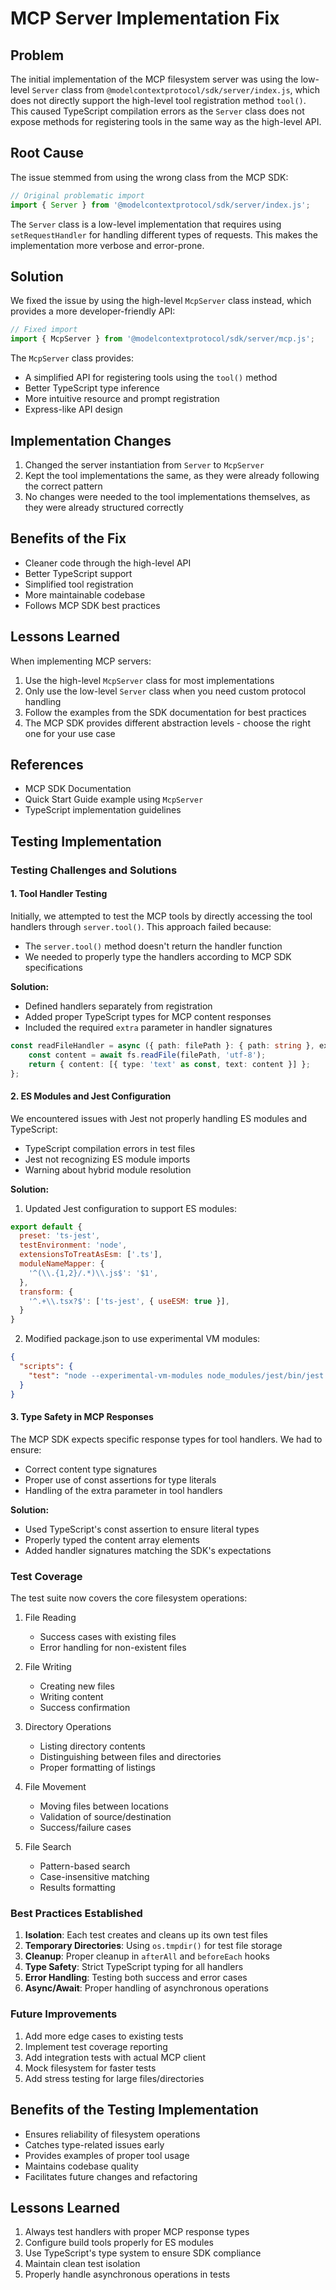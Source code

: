 # MCP Server Implementation Fix

## Problem
The initial implementation of the MCP filesystem server was using the low-level `Server` class from `@modelcontextprotocol/sdk/server/index.js`, which does not directly support the high-level tool registration method `tool()`. This caused TypeScript compilation errors as the `Server` class does not expose methods for registering tools in the same way as the high-level API.

## Root Cause
The issue stemmed from using the wrong class from the MCP SDK:

```typescript
// Original problematic import
import { Server } from '@modelcontextprotocol/sdk/server/index.js';
```

The `Server` class is a low-level implementation that requires using `setRequestHandler` for handling different types of requests. This makes the implementation more verbose and error-prone.

## Solution
We fixed the issue by using the high-level `McpServer` class instead, which provides a more developer-friendly API:

```typescript
// Fixed import
import { McpServer } from '@modelcontextprotocol/sdk/server/mcp.js';
```

The `McpServer` class provides:
- A simplified API for registering tools using the `tool()` method
- Better TypeScript type inference
- More intuitive resource and prompt registration
- Express-like API design

## Implementation Changes
1. Changed the server instantiation from `Server` to `McpServer`
2. Kept the tool implementations the same, as they were already following the correct pattern
3. No changes were needed to the tool implementations themselves, as they were already structured correctly

## Benefits of the Fix
- Cleaner code through the high-level API
- Better TypeScript support
- Simplified tool registration
- More maintainable codebase
- Follows MCP SDK best practices

## Lessons Learned
When implementing MCP servers:
1. Use the high-level `McpServer` class for most implementations
2. Only use the low-level `Server` class when you need custom protocol handling
3. Follow the examples from the SDK documentation for best practices
4. The MCP SDK provides different abstraction levels - choose the right one for your use case

## References
- MCP SDK Documentation
- Quick Start Guide example using `McpServer`
- TypeScript implementation guidelines

## Testing Implementation

### Testing Challenges and Solutions

#### 1. Tool Handler Testing
Initially, we attempted to test the MCP tools by directly accessing the tool handlers through `server.tool()`. This approach failed because:
- The `server.tool()` method doesn't return the handler function
- We needed to properly type the handlers according to MCP SDK specifications

**Solution:**
- Defined handlers separately from registration
- Added proper TypeScript types for MCP content responses
- Included the required `extra` parameter in handler signatures
```typescript
const readFileHandler = async ({ path: filePath }: { path: string }, extra: any) => {
    const content = await fs.readFile(filePath, 'utf-8');
    return { content: [{ type: 'text' as const, text: content }] };
};
```

#### 2. ES Modules and Jest Configuration
We encountered issues with Jest not properly handling ES modules and TypeScript:
- TypeScript compilation errors in test files
- Jest not recognizing ES module imports
- Warning about hybrid module resolution

**Solution:**
1. Updated Jest configuration to support ES modules:
```javascript
export default {
  preset: 'ts-jest',
  testEnvironment: 'node',
  extensionsToTreatAsEsm: ['.ts'],
  moduleNameMapper: {
    '^(\\.{1,2}/.*)\\.js$': '$1',
  },
  transform: {
    '^.+\\.tsx?$': ['ts-jest', { useESM: true }],
  }
}
```

2. Modified package.json to use experimental VM modules:
```json
{
  "scripts": {
    "test": "node --experimental-vm-modules node_modules/jest/bin/jest.js"
  }
}
```

#### 3. Type Safety in MCP Responses
The MCP SDK expects specific response types for tool handlers. We had to ensure:
- Correct content type signatures
- Proper use of const assertions for type literals
- Handling of the extra parameter in tool handlers

**Solution:**
- Used TypeScript's const assertion to ensure literal types
- Properly typed the content array elements
- Added handler signatures matching the SDK's expectations

### Test Coverage
The test suite now covers the core filesystem operations:
1. File Reading
   - Success cases with existing files
   - Error handling for non-existent files

2. File Writing
   - Creating new files
   - Writing content
   - Success confirmation

3. Directory Operations
   - Listing directory contents
   - Distinguishing between files and directories
   - Proper formatting of listings

4. File Movement
   - Moving files between locations
   - Validation of source/destination
   - Success/failure cases

5. File Search
   - Pattern-based search
   - Case-insensitive matching
   - Results formatting

### Best Practices Established
1. **Isolation**: Each test creates and cleans up its own test files
2. **Temporary Directories**: Using `os.tmpdir()` for test file storage
3. **Cleanup**: Proper cleanup in `afterAll` and `beforeEach` hooks
4. **Type Safety**: Strict TypeScript typing for all handlers
5. **Error Handling**: Testing both success and error cases
6. **Async/Await**: Proper handling of asynchronous operations

### Future Improvements
1. Add more edge cases to existing tests
2. Implement test coverage reporting
3. Add integration tests with actual MCP client
4. Mock filesystem for faster tests
5. Add stress testing for large files/directories

## Benefits of the Testing Implementation
- Ensures reliability of filesystem operations
- Catches type-related issues early
- Provides examples of proper tool usage
- Maintains codebase quality
- Facilitates future changes and refactoring

## Lessons Learned
1. Always test handlers with proper MCP response types
2. Configure build tools properly for ES modules
3. Use TypeScript's type system to ensure SDK compliance
4. Maintain clean test isolation
5. Properly handle asynchronous operations in tests